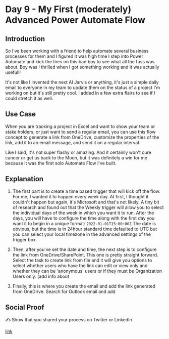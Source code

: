 

# Day 9 - My First (moderately) Advanced Power Automate Flow

## Introduction

So I've been working with a friend to help automate several business processes for them and I figured it was high time I step into Power Automate and kick the tires on this bad boy to see what all the fuss was about.  Boy was I thrilled when I got something working and it was actually useful!!

It's not like I invented the next AI Jarvis or anything, it's just a simple daily email to everyone in my team to update them on the status of a project I'm working on but it's still pretty cool.  I added in a few extra flairs to see if I could stretch it as well.

## Use Case

When you are tracking a project in Excel and want to show your team or stake holders, or just want to send a regular email, you can use this flow concept to generate a link from OneDrive, customize the properties of the link, add it to an email message, and send it on a regular interval.

Like I said, it's not super flashy or amazing. And it certainly won't cure cancer or get us back to the Moon, but it was definitely a win for me because it was the first solo Automate Flow I've built. 

## Explanation

1) The first part is to create a time based trigger that will kick off the flow.  For me, I wanted it to happen every week day.  At first, I thought it couldn't happen but again, it's Microsoft and that's not likely.  A tiny bit of research and found out that the Weekly trigger will allow you to select the individual days of the week in which you want it to run. After the days, you will have to configure the time along with the first day you want it to begin in a unique format:  `2022-01-01T15:00:00Z`  The date is obvious, but the time is in 24hour standard time defaulted to UTC but you can select your local timezone in the advanced settings of the trigger box.

2) Then, after you've set the date and time, the next step is to configure the link from OneDrive/SharePoint.  This one is pretty straight forward.  Select the task to create link from file and it will give you options to select whether users who have the link can edit or view only and whether they can be 'anonymous' users or if they must be Organization Users only. (add info about 

3) Finally, this is where you create the email and add the link generated from OneDrive.  Search for Outlook email and add

## Social Proof

✍️ Show that you shared your process on Twitter or LinkedIn

[link](link)
